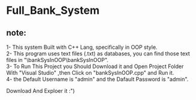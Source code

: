 # Full_Bank_System
## note:
1- This system Built with C++ Lang, specifically in OOP style.  
2- This program uses text files (.txt) as databases, you can find those text files in "\bankSysInOOP\bankSysInOOP".  
3- To Run This Project you Should Download it and Open Project Folder With "Visual Studio" ,then Click on "bankSysInOOP.cpp" and Run it.  
4- the Default Username is "admin" and the Dafault Password is "admin".

Download And Exploer it :")

